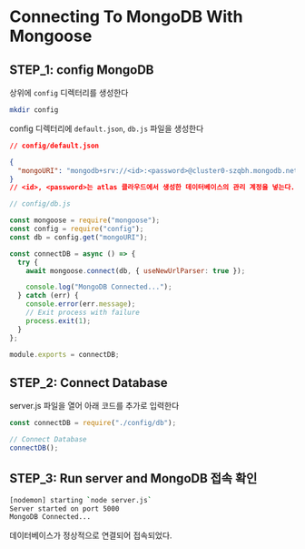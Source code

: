 # Connecting To MongoDB With Mongoose

## STEP_1: config MongoDB

상위에 `config` 디렉터리를 생성한다

```bash
mkdir config
```

config 디렉터리에 `default.json`, `db.js` 파일을 생성한다

```json
// config/default.json

{
  "mongoURI": "mongodb+srv://<id>:<password>@cluster0-szqbh.mongodb.net/test?retryWrites=true&w=majority"
}
// <id>, <password>는 atlas 클라우드에서 생성한 데이터베이스의 관리 계정을 넣는다.
```

```js
// config/db.js

const mongoose = require("mongoose");
const config = require("config");
const db = config.get("mongoURI");

const connectDB = async () => {
  try {
    await mongoose.connect(db, { useNewUrlParser: true });

    console.log("MongoDB Connected...");
  } catch (err) {
    console.error(err.message);
    // Exit process with failure
    process.exit(1);
  }
};

module.exports = connectDB;
```

## STEP_2: Connect Database

server.js 파일을 열어 아래 코드를 추가로 입력한다

```js
const connectDB = require("./config/db");

// Connect Database
connectDB();
```

## STEP_3: Run server and MongoDB 접속 확인

```bash
[nodemon] starting `node server.js`
Server started on port 5000
MongoDB Connected...
```

데이터베이스가 정상적으로 연결되어 접속되었다.
